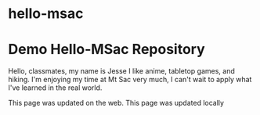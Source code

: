 # hello-msac
# Demo Hello-MSac Repository

Hello, classmates, my name is Jesse
I like anime, tabletop games, and hiking.
I'm enjoying my time at Mt Sac very much, I can't wait to apply what I've learned in the real world.

This page was updated on the web.
This page was updated locally